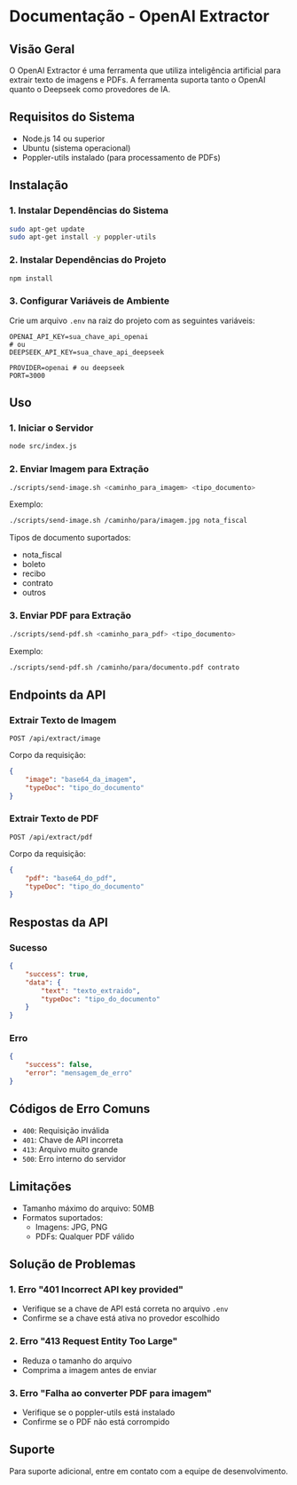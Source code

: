 # Documentação - OpenAI Extractor

## Visão Geral
O OpenAI Extractor é uma ferramenta que utiliza inteligência artificial para extrair texto de imagens e PDFs. A ferramenta suporta tanto o OpenAI quanto o Deepseek como provedores de IA.

## Requisitos do Sistema
- Node.js 14 ou superior
- Ubuntu (sistema operacional)
- Poppler-utils instalado (para processamento de PDFs)

## Instalação

### 1. Instalar Dependências do Sistema
```bash
sudo apt-get update
sudo apt-get install -y poppler-utils
```

### 2. Instalar Dependências do Projeto
```bash
npm install
```

### 3. Configurar Variáveis de Ambiente
Crie um arquivo `.env` na raiz do projeto com as seguintes variáveis:

```env
OPENAI_API_KEY=sua_chave_api_openai
# ou
DEEPSEEK_API_KEY=sua_chave_api_deepseek

PROVIDER=openai # ou deepseek
PORT=3000
```

## Uso

### 1. Iniciar o Servidor
```bash
node src/index.js
```

### 2. Enviar Imagem para Extração
```bash
./scripts/send-image.sh <caminho_para_imagem> <tipo_documento>
```

Exemplo:
```bash
./scripts/send-image.sh /caminho/para/imagem.jpg nota_fiscal
```

Tipos de documento suportados:
- nota_fiscal
- boleto
- recibo
- contrato
- outros

### 3. Enviar PDF para Extração
```bash
./scripts/send-pdf.sh <caminho_para_pdf> <tipo_documento>
```

Exemplo:
```bash
./scripts/send-pdf.sh /caminho/para/documento.pdf contrato
```

## Endpoints da API

### Extrair Texto de Imagem
```
POST /api/extract/image
```

Corpo da requisição:
```json
{
    "image": "base64_da_imagem",
    "typeDoc": "tipo_do_documento"
}
```

### Extrair Texto de PDF
```
POST /api/extract/pdf
```

Corpo da requisição:
```json
{
    "pdf": "base64_do_pdf",
    "typeDoc": "tipo_do_documento"
}
```

## Respostas da API

### Sucesso
```json
{
    "success": true,
    "data": {
        "text": "texto_extraido",
        "typeDoc": "tipo_do_documento"
    }
}
```

### Erro
```json
{
    "success": false,
    "error": "mensagem_de_erro"
}
```

## Códigos de Erro Comuns

- `400`: Requisição inválida
- `401`: Chave de API incorreta
- `413`: Arquivo muito grande
- `500`: Erro interno do servidor

## Limitações

- Tamanho máximo do arquivo: 50MB
- Formatos suportados:
  - Imagens: JPG, PNG
  - PDFs: Qualquer PDF válido

## Solução de Problemas

### 1. Erro "401 Incorrect API key provided"
- Verifique se a chave de API está correta no arquivo `.env`
- Confirme se a chave está ativa no provedor escolhido

### 2. Erro "413 Request Entity Too Large"
- Reduza o tamanho do arquivo
- Comprima a imagem antes de enviar

### 3. Erro "Falha ao converter PDF para imagem"
- Verifique se o poppler-utils está instalado
- Confirme se o PDF não está corrompido

## Suporte

Para suporte adicional, entre em contato com a equipe de desenvolvimento. 